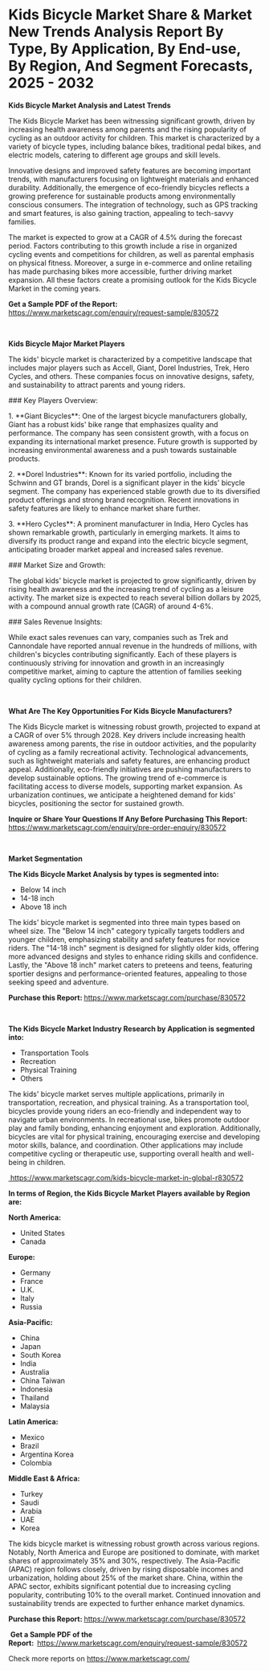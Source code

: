 <p><h1>Kids Bicycle Market Share & Market New Trends Analysis Report By Type, By Application, By End-use, By Region, And Segment Forecasts, 2025 - 2032</h1></p><p><strong>Kids Bicycle Market Analysis and Latest Trends</strong></p>
<p><p>The Kids Bicycle Market has been witnessing significant growth, driven by increasing health awareness among parents and the rising popularity of cycling as an outdoor activity for children. This market is characterized by a variety of bicycle types, including balance bikes, traditional pedal bikes, and electric models, catering to different age groups and skill levels. </p><p>Innovative designs and improved safety features are becoming important trends, with manufacturers focusing on lightweight materials and enhanced durability. Additionally, the emergence of eco-friendly bicycles reflects a growing preference for sustainable products among environmentally conscious consumers. The integration of technology, such as GPS tracking and smart features, is also gaining traction, appealing to tech-savvy families.</p><p>The market is expected to grow at a CAGR of 4.5% during the forecast period. Factors contributing to this growth include a rise in organized cycling events and competitions for children, as well as parental emphasis on physical fitness. Moreover, a surge in e-commerce and online retailing has made purchasing bikes more accessible, further driving market expansion. All these factors create a promising outlook for the Kids Bicycle Market in the coming years.</p></p>
<p><strong>Get a Sample PDF of the Report:&nbsp;</strong> <a href="https://www.marketscagr.com/enquiry/request-sample/830572?utm_campaign=2004&utm_medium=2&utm_source=Github&utm_content=ia&utm_term=25032025&utm_id=kids-bicycle">https://www.marketscagr.com/enquiry/request-sample/830572</a></p>
<p>&nbsp;</p>
<p><strong>Kids Bicycle Major Market Players</strong></p>
<p><p>The kids' bicycle market is characterized by a competitive landscape that includes major players such as Accell, Giant, Dorel Industries, Trek, Hero Cycles, and others. These companies focus on innovative designs, safety, and sustainability to attract parents and young riders.</p><p>### Key Players Overview:</p><p>1. **Giant Bicycles**: One of the largest bicycle manufacturers globally, Giant has a robust kids' bike range that emphasizes quality and performance. The company has seen consistent growth, with a focus on expanding its international market presence. Future growth is supported by increasing environmental awareness and a push towards sustainable products.</p><p>2. **Dorel Industries**: Known for its varied portfolio, including the Schwinn and GT brands, Dorel is a significant player in the kids' bicycle segment. The company has experienced stable growth due to its diversified product offerings and strong brand recognition. Recent innovations in safety features are likely to enhance market share further.</p><p>3. **Hero Cycles**: A prominent manufacturer in India, Hero Cycles has shown remarkable growth, particularly in emerging markets. It aims to diversify its product range and expand into the electric bicycle segment, anticipating broader market appeal and increased sales revenue.</p><p>### Market Size and Growth:</p><p>The global kids' bicycle market is projected to grow significantly, driven by rising health awareness and the increasing trend of cycling as a leisure activity. The market size is expected to reach several billion dollars by 2025, with a compound annual growth rate (CAGR) of around 4-6%.</p><p>### Sales Revenue Insights:</p><p>While exact sales revenues can vary, companies such as Trek and Cannondale have reported annual revenue in the hundreds of millions, with children's bicycles contributing significantly. Each of these players is continuously striving for innovation and growth in an increasingly competitive market, aiming to capture the attention of families seeking quality cycling options for their children.</p></p>
<p>&nbsp;</p>
<p><strong>What Are The Key Opportunities For Kids Bicycle Manufacturers?</strong></p>
<p><p>The Kids Bicycle market is witnessing robust growth, projected to expand at a CAGR of over 5% through 2028. Key drivers include increasing health awareness among parents, the rise in outdoor activities, and the popularity of cycling as a family recreational activity. Technological advancements, such as lightweight materials and safety features, are enhancing product appeal. Additionally, eco-friendly initiatives are pushing manufacturers to develop sustainable options. The growing trend of e-commerce is facilitating access to diverse models, supporting market expansion. As urbanization continues, we anticipate a heightened demand for kids' bicycles, positioning the sector for sustained growth.</p></p>
<p><strong>Inquire or Share Your Questions If Any Before Purchasing This Report:</strong> <a href="https://www.marketscagr.com/enquiry/pre-order-enquiry/830572?utm_campaign=2004&utm_medium=2&utm_source=Github&utm_content=ia&utm_term=25032025&utm_id=kids-bicycle">https://www.marketscagr.com/enquiry/pre-order-enquiry/830572</a></p>
<p>&nbsp;</p>
<p><strong>Market Segmentation</strong></p>
<p><strong>The Kids Bicycle Market Analysis by types is segmented into:</strong></p>
<p><ul><li>Below 14 inch</li><li>14-18 inch</li><li>Above 18 inch</li></ul></p>
<p><p>The kids' bicycle market is segmented into three main types based on wheel size. The "Below 14 inch" category typically targets toddlers and younger children, emphasizing stability and safety features for novice riders. The "14-18 inch" segment is designed for slightly older kids, offering more advanced designs and styles to enhance riding skills and confidence. Lastly, the "Above 18 inch" market caters to preteens and teens, featuring sportier designs and performance-oriented features, appealing to those seeking speed and adventure.</p></p>
<p><strong>Purchase this Report:&nbsp;</strong><a href="https://www.marketscagr.com/purchase/830572?utm_campaign=2004&utm_medium=2&utm_source=Github&utm_content=ia&utm_term=25032025&utm_id=kids-bicycle">https://www.marketscagr.com/purchase/830572</a></p>
<p>&nbsp;</p>
<p><strong>The Kids Bicycle Market Industry Research by Application is segmented into:</strong></p>
<p><ul><li>Transportation Tools</li><li>Recreation</li><li>Physical Training</li><li>Others</li></ul></p>
<p><p>The kids' bicycle market serves multiple applications, primarily in transportation, recreation, and physical training. As a transportation tool, bicycles provide young riders an eco-friendly and independent way to navigate urban environments. In recreational use, bikes promote outdoor play and family bonding, enhancing enjoyment and exploration. Additionally, bicycles are vital for physical training, encouraging exercise and developing motor skills, balance, and coordination. Other applications may include competitive cycling or therapeutic use, supporting overall health and well-being in children.</p></p>
<p><a href="https://www.marketscagr.com/kids-bicycle-market-in-global-r830572?utm_campaign=2004&utm_medium=2&utm_source=Github&utm_content=ia&utm_term=25032025&utm_id=kids-bicycle">&nbsp;https://www.marketscagr.com/kids-bicycle-market-in-global-r830572</a></p>
<p><strong>In terms of Region, the Kids Bicycle Market Players available by Region are:</strong></p>
<p>
    <p> <strong> North America: </strong>
        <ul>
            <li>United States</li>
            <li>Canada</li>
        </ul>
        </p> 
    <p> <strong> Europe: </strong>
        <ul>
            <li>Germany</li>
            <li>France</li>
            <li>U.K.</li>
            <li>Italy</li>
            <li>Russia</li>
        </ul>
        </p> 
    <p> <strong> Asia-Pacific: </strong>
        <ul>
            <li>China</li>
            <li>Japan</li>
            <li>South Korea</li>
            <li>India</li>
            <li>Australia</li>
            <li>China Taiwan</li>
            <li>Indonesia</li>
            <li>Thailand</li>
            <li>Malaysia</li>
        </ul>
        </p> 
    <p> <strong> Latin America: </strong>
        <ul>
            <li>Mexico</li>
            <li>Brazil</li>
            <li>Argentina Korea</li>
            <li>Colombia</li>
        </ul>
        </p> 
    <p> <strong> Middle East & Africa: </strong>
        <ul>
            <li>Turkey</li>
            <li>Saudi</li>
            <li>Arabia</li>
            <li>UAE</li>
            <li>Korea</li>
        </ul>
    </p>
    </p>
<p><p>The kids bicycle market is witnessing robust growth across various regions. Notably, North America and Europe are positioned to dominate, with market shares of approximately 35% and 30%, respectively. The Asia-Pacific (APAC) region follows closely, driven by rising disposable incomes and urbanization, holding about 25% of the market share. China, within the APAC sector, exhibits significant potential due to increasing cycling popularity, contributing 10% to the overall market. Continued innovation and sustainability trends are expected to further enhance market dynamics.</p></p>
<p><strong>Purchase this Report: </strong><a href="https://www.marketscagr.com/purchase/830572?utm_campaign=2004&utm_medium=2&utm_source=Github&utm_content=ia&utm_term=25032025&utm_id=kids-bicycle">https://www.marketscagr.com/purchase/830572</a></p>
<p>&nbsp;<strong>Get a Sample PDF of the Report:&nbsp;&nbsp;</strong><a href="https://www.marketscagr.com/enquiry/request-sample/830572?utm_campaign=2004&utm_medium=2&utm_source=Github&utm_content=ia&utm_term=25032025&utm_id=kids-bicycle">https://www.marketscagr.com/enquiry/request-sample/830572</a></p>
<p><strong></strong></p>
<p>Check more reports on <a href="https://www.marketscagr.com/?utm_campaign=2004&utm_medium=2&utm_source=Github&utm_content=ia&utm_term=25032025&utm_id=kids-bicycle">https://www.marketscagr.com/</a></p>